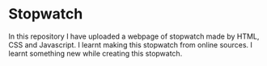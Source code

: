 # Stopwatch
In this repository I have uploaded a webpage of stopwatch made by HTML, CSS and Javascript.
I learnt making this stopwatch from online sources.
I learnt something new while creating this stopwatch.
